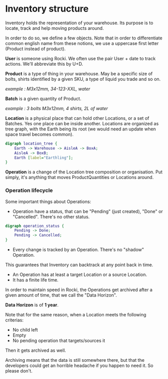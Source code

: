 # Inventory structure

Inventory holds the representation of your warehouse. Its purpose is to locate, track and help moving products around.

In order to do so, we define a few objects. Note that in order to differentiate common english name from these notions, we use a uppercase first letter (Product instead of product).

**User** is someone using Rocki. We often use the pair User + date to track actions. We'll abbreviate this by U+D.

**Product** is a type of thing in your warehouse. May be a specific size of bolts, shirts identified by a given SKU, a type of liquid you trade and so on.

*example : M3x12mm, 34-123-XXL, water*

**Batch** is a given quantity of Product.

*example : 3 bolts M3x12mm, 4 shirts, 2L of water*

**Location** is a physical place that can hold other Locations, or a set of Batches. Yes one place can be inside another. Locations are organized as tree graph, with the Earth being its root (we would need an update when space travel becomes common).

```dot
digraph location_tree {
    Earth -> Warehouse -> AisleA -> BoxA;
    AisleA -> BoxB;
    Earth [label="Earthling"];
}
```

**Operation** is a change of the Location tree composition or organisation. Put simply, it's anything that moves ProductQuantities or Locations around.

### Operation lifecycle

Some important things about Operations:

- Operation have a status, that can be "Pending" (just created), "Done" or "Cancelled". There's no other status.

```dot
digraph operation_status {
    Pending -> Done;
    Pending -> Cancelled;
}
```

- Every change is tracked by an Operation. There's no "shadow" Operation.

This guarantees that Inventory can backtrack at any point back in time.

- An Operation has at least a target Location or a source Location.
- It has a finite life time.

In order to maintain speed in Rocki, the Operations get archived after a given amount of time, that we call the "Data Horizon".
 
**Data Horizon** is of **1 year**.

Note that for the same reason, when a Location meets the following criterias:

- No child left
- Empty
- No pending operation that targets/sources it

Then it gets archived as well.

Archiving means that the data is still somewhere there, but that the developers could get an horrible headache if you happen to need it. So please don't.